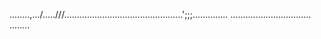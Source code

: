 ........,.../.....///...............................................';;;..............
................................
........




